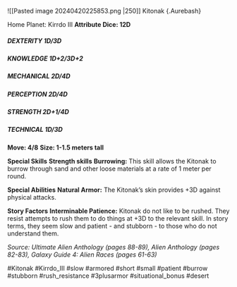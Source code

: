 ![[Pasted image 20240420225853.png |250]]
Kitonak {.Aurebash}

Home Planet: Kirrdo III
**Attribute Dice: 12D**
##### DEXTERITY 1D/3D
##### KNOWLEDGE 1D+2/3D+2
##### MECHANICAL 2D/4D
##### PERCEPTION 2D/4D
##### STRENGTH 2D+1/4D
##### TECHNICAL 1D/3D
**Move: 4/8**
**Size: 1-1.5 meters tall**

**Special Skills**
**Strength skills**
**Burrowing:** This skill allows the Kitonak to burrow through sand and other loose materials at a rate of 1 meter per round.

**Special Abilities**
**Natural Armor:** The Kitonak’s skin provides +3D against physical attacks.

**Story Factors**
**Interminable Patience:** Kitonak do not like to be rushed. They resist attempts to rush them to do things at +3D to the relevant skill. In story terms, they seem slow and patient - and stubborn - to those who do not understand them.

*Source: Ultimate Alien Anthology (pages 88-89), Alien Anthology (pages 82-83), Galaxy Guide 4: Alien Races (pages 61-63)*

#Kitonak #Kirrdo_III #slow #armored #short #small #patient #burrow #stubborn #rush_resistance #3plusarmor
#situational_bonus 
#desert 